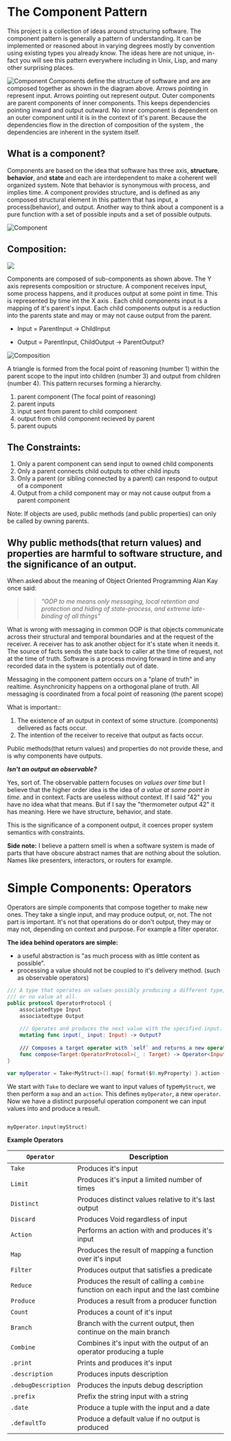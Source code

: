# The Component Pattern

This project is a collection of ideas around structuring software.
The component pattern is generally a pattern of understanding. It can be implemented or reasoned about in varying degrees mostly by convention using existing types you already know. The ideas here are not unique, in-fact you will see this pattern everywhere including  in Unix, Lisp, and many other surprising places.
 
![Component](img/ComponentPattern.jpg)
Components define the structure of software and are are composed together as shown in the diagram above. Arrows pointing in represent input. Arrows pointing out represent output. Outer components are parent components of inner components. This keeps dependencies pointing inward and output outward. No inner component is dependent on an outer component until it is in the context of it's parent. Because the dependencies flow in the direction of composition of the system , the dependencies are inherent in the system itself.

What is a component?
--------------------
Components are based on the idea that software has three axis, **structure**, **behavior**, and **state** and each are interdependent to make a coherent well organized system. Note that behavior is synonymous with process, and implies time. A component provides structure, and is defined as any composed structural element in this pattern that has input, a process(behavior), and output. Another way to think about a component is a pure function with a set of possible inputs and a set of possible outputs.

![Component](img/Component1.png)

Composition:
------------
 ![](img/Composition2.png)
 
Components are composed of sub-components as shown above. The Y axis represents composition or structure. A component receives input, some process happens, and it produces output at some point in time. This is represented by time int the X axis . Each child components input is a mapping of it's parent's input. Each child components output is a reduction into the parents state and may or may not cause output from the parent. 
 
  -  Input  = ParentInput -> ChildInput
 
  -  Output = ParentInput, ChildOutput -> ParentOutput? 
  
  ![Composition](img/Component2.png)

A triangle is formed from the focal point of reasoning (number 1) within the parent scope to the input into children (number 3) and output from children (number 4). This pattern recurses forming a hierarchy.

1. parent component (The focal point of reasoning)
2. parent inputs
3. input sent from parent to child component
4. output from child component recieved by parent 
5. parent ouputs


The Constraints:
------------
1. Only a parent component can send input to owned child components
2. Only a parent connects child outputs to other child inputs
3. Only a parent (or sibling connected by a parent) can respond to output of a component
4. Output from a child component may or may not cause output from a parent component

Note: If objects are used, public methods (and public properties) can only be called by owning parents.

Why public methods(that return values) and properties are harmful to software structure, and the significance of an output.
------------------------------
When asked about the meaning of Object Oriented Programming Alan Kay once said:

>> *"OOP to me means only messaging, local retention and protection and
 hiding of state-process, and extreme late-binding of all things"*

What is wrong with messaging in common OOP is that objects communicate across their structural and temporal boundaries and at the request of the receiver. A receiver has to ask another object for it's state when it needs it. The source of facts sends the state back to caller at the time of request, not at the time of truth. Software is a process moving forward in time and any recorded data in the system is potentially out of date. 

  Messaging in the component pattern occurs on a "plane of truth" in realtime. Asynchronicity happens on a orthogonal plane of truth. All messaging is coordinated from a focal point of reasoning (the parent scope)

What is important::

1. The existence of an output in context of some structure. (components) delivered as facts occur.
2. The intention of the receiver to receive that output as facts occur.

Public methods(that return values) and properties do not provide these, and is why components have outputs.


**_Isn't an output an observable?_**

Yes, sort of. The observable pattern focuses on _values over time_ but I believe that the higher order idea is the idea of _a value at some point in time._ and in context. Facts are useless without context. If I said "42" you have no idea what that means. But if I say the "thermometer output 42" it has meaning. Here we have structure, behavior, and state.

This is the significance of a component output, it coerces proper system semantics with constraints.

**Side note:**
 I believe a pattern smell is when a software system is made of parts that have obscure abstract names that are nothing about the solution. Names like presenters, interactors, or routers for example.

# Simple Components: Operators
Operators are simple components that compose together to make new ones. They take a single input, and may produce output, or, not. The not part is important. It's not that operations do or don't output, they may or may not, depending on context and purpose. For example a filter operator.

**The idea behind operators are simple:**

- a useful abstraction is "as much process with as little content as possible".
- processing a value should not be coupled to it's delivery method. (such as observable operators)

```swift
/// A type that operates on values possibly producing a different type,
/// or no value at all.
public protocol OperatorProtocol {
    associatedtype Input
    associatedtype Output
    
    /// Operates and produces the next value with the specified input.
    mutating func input(_ input: Input) -> Output?
    
    /// Composes a target operator with `self` and returns a new operator.
    func compose<Target:OperatorProtocol>(_ : Target) -> Operator<Input, Target.Output> where Target.Input == Output
}
```

```swift
var myOperator = Take<MyStruct>().map{ format($0.myProperty) }.action { label.text = $0 }
```
We start with `Take` to declare we want to input values of type`MyStruct`, we then perform a `map` and an `action`.  This defines `myOperator`, a new `operator`. Now we have a distinct purposeful operation component we can input values into and produce a result.

```swift

myOperator.input(myStruct) 

```

**Example Operators**

| `Operator`         | Description                                                                            |
|--------------------|----------------------------------------------------------------------------------------|
| `Take`          | Produces it's input                                                                    |
| `Limit`         | Produces it's input a limited number of times                                          |
| `Distinct`         | Produces distinct values relative to it's last output                                  |
| `Discard`          | Produces Void regardless of input                                                      |
| `Action`           | Performs an action with  and produces it's input                            |
| `Map`              | Produces the result of mapping a function over it's input                              |
| `Filter`           | Produces output that satisfies a predicate                                             |
| `Reduce`           | Produces the result of calling a `combine` function on each input and the last combine |
| `Produce`           | Produces a result from a producer function |
| `Count`            | Produces a count of it's input                                                         |
| `Branch`           | Branch with the current output, then continue on the main branch                       |
| `Combine`          | Combines it's input with the output of an operator producing a tuple      |
| `.print`            | Prints and produces it's input                                                             |
| `.description`      | Produces inputs description                                                            |
| `.debugDescription` | Produces the inputs debug description                                                  |
| `.prefix`           | Prefix the string input with a string                                                  |
| `.date`             | Produce a tuple with the input and a date                                              |
| `.defaultTo`             | Produce a default value if no output is produced                              |
